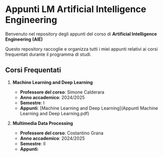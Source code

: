 # Appunti LM Artificial Intelligence Engineering

Benvenuto nel repository degli appunti del corso di **Artificial Intelligence Engineering (AIE)**

Questo repository raccoglie e organizza tutti i miei appunti relativi ai corsi frequentati durante il programma di studi.

## Corsi Frequentati

1. **Machine Learning and Deep Learning**  
   - **Professore del corso**: Simone Calderara  
   - **Anno accademico**: 2024/2025  
   - **Semestre**: I
   - **Appunti**:  [Machine Learning and Deep Learning](Appunti Machine Learning and Deep Learning.pdf)

2. **Multimedia Data Processing**  
   - **Professore del corso**: Costantino Grana  
   - **Anno accademico**: 2024/2025  
   - **Semestre**: II
   - **Appunti**:

         
